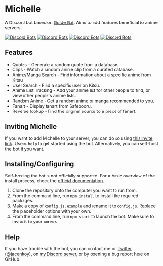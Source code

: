 # Michelle
A Discord bot based on [Guide Bot](https://github.com/AnIdiotsGuide/guidebot). Aims to add features beneficial to anime servers.

[![Discord Bots](https://top.gg/api/widget/status/536935359775506444.svg)](https://top.gg/bot/536935359775506444) [![Discord Bots](https://top.gg/api/widget/servers/536935359775506444.svg?noavatar=true)](https://top.gg/bot/536935359775506444) [![Discord Bots](https://top.gg/api/widget/lib/536935359775506444.svg?noavatar=true)](https://top.gg/bot/536935359775506444) [![Discord Bots](https://top.gg/api/widget/owner/536935359775506444.svg?noavatar=true)](https://top.gg/bot/536935359775506444)

## Features
* Quotes - Generate a random quote from a database.
* Clips - Watch a random anime clip from a curated database.
* Anime/Manga Search - Find information about a specific anime from Kitsu.
* User Search - Find a specific user on Kitsu.
* Anime List Tracking - Add your anime list for other people to find, or view other people's anime lists.
* Random Anime - Get a random anime or manga recommended to you.
* Fanart - Display fanart from Safebooru.
* Reverse lookup - Find the original source to a piece of fanart.

## Inviting Michelle
If you want to add Michelle to your server, you can do so using [this invite link](https://discordapp.com/oauth2/authorize?client_id=536935359775506444&scope=bot&permissions=379968). Use `m-help` to get started using the bot. Alternatively, you can self-host the bot if you want.

## Installing/Configuring
Self-hosting the bot is not officially supported. For a basic overview of the install process, check the [official documentation](https://michelle.jacenboy.com/self-host).

1. Clone the repository onto the computer you want to run from.
2. From the command line, run `npm install` to install the required packages.
3. Make a copy of `config.js.example` and rename it to `config.js`. Replace the placeholder options with your own.
4. From the command line, run `npm start` to launch the bot. Make sure to invite it to your server.

## Help
If you have trouble with the bot, you can contact me on [Twitter (@jacenboy)](https://twitter.com/jacenboy), on [my Discord server](https://discord.gg/6wgy6jE), or by opening a bug report here on GitHub.
